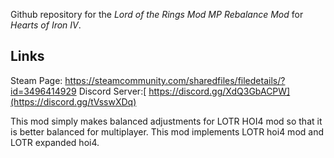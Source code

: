 Github repository for the *Lord of the Rings Mod MP Rebalance Mod* for *Hearts of Iron IV*.

## Links

Steam Page: https://steamcommunity.com/sharedfiles/filedetails/?id=3496414929
Discord Server:[ https://discord.gg/XdQ3GbACPW](https://discord.gg/tVsswXDq)



This mod simply makes balanced adjustments for LOTR HOI4 mod so that it is better balanced for multiplayer. This mod implements LOTR hoi4 mod and LOTR expanded hoi4.

